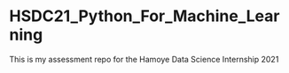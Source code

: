 # HSDC21_Python_For_Machine_Learning
This is my assessment repo for the Hamoye Data Science Internship 2021
